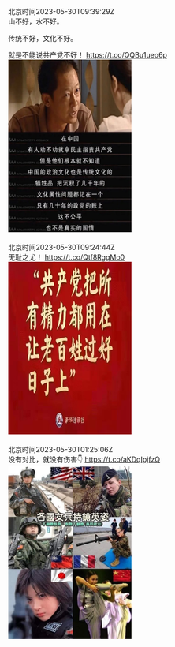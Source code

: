 北京时间2023-05-30T09:39:29Z<br>山不好，水不好。

传统不好，文化不好。

就是不能说共产党不好！ https://t.co/QQBu1ueo6p<br><img src='/temp/image/2023/u-Month-5/1663359441675354112_0.jpg' width='250' height='350'><br><br>北京时间2023-05-30T09:24:44Z<br>无耻之尤！ https://t.co/Qtf8RgqMo0<br><img src='/temp/image/2023/u-Month-5/1663355729565319168_0.jpg' width='250' height='350'><br><br>北京时间2023-05-30T01:25:06Z<br>没有对比，就没有伤害👇 https://t.co/aKDqIpjfzQ<br><img src='/temp/image/2023/u-Month-5/1663235026669166592_0.jpg' width='250' height='350'><br><br>